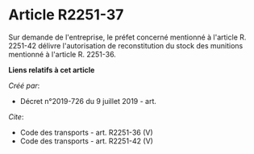 # Article R2251-37

Sur demande de l'entreprise, le préfet concerné mentionné à l'article R. 2251-42 délivre l'autorisation de reconstitution du
stock des munitions mentionné à l'article R. 2251-36.

**Liens relatifs à cet article**

_Créé par_:

  - Décret n°2019-726 du 9 juillet 2019 - art.

_Cite_:

  - Code des transports - art. R2251-36 (V)
  - Code des transports - art. R2251-42 (V)
